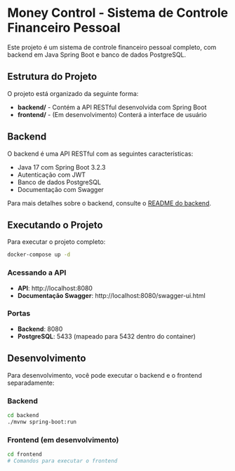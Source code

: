 # Money Control - Sistema de Controle Financeiro Pessoal

Este projeto é um sistema de controle financeiro pessoal completo, com backend em Java Spring Boot e banco de dados PostgreSQL.

## Estrutura do Projeto

O projeto está organizado da seguinte forma:

- **backend/** - Contém a API RESTful desenvolvida com Spring Boot
- **frontend/** - (Em desenvolvimento) Conterá a interface de usuário

## Backend

O backend é uma API RESTful com as seguintes características:

- Java 17 com Spring Boot 3.2.3
- Autenticação com JWT
- Banco de dados PostgreSQL
- Documentação com Swagger

Para mais detalhes sobre o backend, consulte o [README do backend](backend/README.md).

## Executando o Projeto

Para executar o projeto completo:

```bash
docker-compose up -d
```

### Acessando a API

- **API**: http://localhost:8080
- **Documentação Swagger**: http://localhost:8080/swagger-ui.html

### Portas

- **Backend**: 8080
- **PostgreSQL**: 5433 (mapeado para 5432 dentro do container)

## Desenvolvimento

Para desenvolvimento, você pode executar o backend e o frontend separadamente:

### Backend

```bash
cd backend
./mvnw spring-boot:run
```

### Frontend (em desenvolvimento)

```bash
cd frontend
# Comandos para executar o frontend
```
